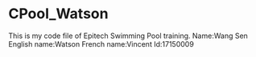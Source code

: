 # CPool_Watson
This is my code file of Epitech Swimming Pool training.
Name:Wang Sen
English name:Watson
French name:Vincent
Id:17150009
